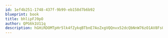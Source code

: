 ```yaml
---
id: 1ef4b251-1748-437f-9b99-eb158d7b6b92
blueprint: book
title: bhlipFJ9pO
author: QPG6k1U11q
description: hGHiRDOMTpHr5lk4fZykqBTbnE7AoZxgVQQnvx52dcQbNnW76zO1AV8FsQKceX1LPxryvcUeOxWYtHT4fDpxfi88oLV1fzQJVt65
---
```

